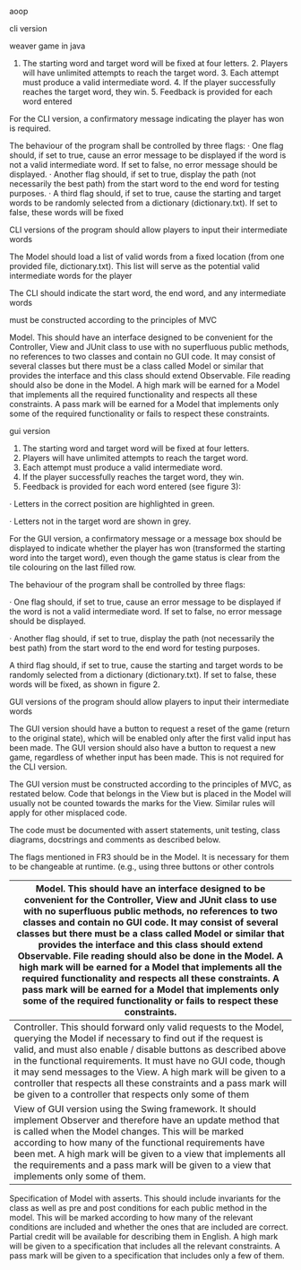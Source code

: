 aoop

cli version

weaver game in java

1. The starting word and target word will be fixed at four letters.
   2. Players will have unlimited attempts to reach the target word.
   3. Each attempt must produce a valid intermediate word.
   4. If the player successfully reaches the target word, they win.
   5. Feedback is provided for each word entered

For the CLI version, a confirmatory message indicating the player has won is required.

The behaviour of the program shall be controlled by three flags: · One flag should, if set to true, cause an error message to be displayed if the word is not a valid intermediate word. If set to false, no error message should be displayed. · Another flag should, if set to true, display the path (not necessarily the best path) from the start word to the end word for testing purposes. · A third flag should, if set to true, cause the starting and target words to be randomly selected from a dictionary (dictionary.txt). If set to false, these words will be fixed

CLI versions of the program should allow players to input their intermediate words

The Model should load a list of valid words from a fixed location (from one provided file, dictionary.txt). This list will serve as the potential valid intermediate words for the player

The CLI should indicate the start word, the end word, and any intermediate words

must be constructed according to the principles of MVC

Model. This should have an interface designed to be convenient for the Controller, View and JUnit class to use with no superfluous public methods, no references to two classes and contain no GUI code. It may consist of several classes but there must be a class called Model or similar that provides the interface and this class should extend Observable. File reading should also be done in the Model. A high mark will be earned for a Model that implements all the required functionality and respects all these constraints. A pass mark will be earned for a Model that implements only some of the required functionality or fails to respect these constraints.



gui version

1. The starting word and target word will be fixed at four letters.
2. Players will have unlimited attempts to reach the target word. 
3. Each attempt must produce a valid intermediate word.
4. If the player successfully reaches the target word, they win.
5. Feedback is provided for each word entered (see figure 3):

·     Letters in the correct position are highlighted in green.

·     Letters not in the target word are shown in grey.



For the GUI version, a confirmatory message or a message box should be displayed to indicate whether the player has won (transformed the starting word into the target word), even though the game status is clear from the tile colouring on the last filled row.

The behaviour of the program shall be controlled by three flags:

·      One flag should, if set to true, cause an error message to be displayed if the word is not a valid intermediate word. If set to false, no error message should be displayed.

·      Another flag should, if set to true, display the path (not necessarily the best path) from the start word to the end word for testing purposes.

A third flag should, if set to true, cause the starting and target words to be randomly selected from a dictionary (dictionary.txt). If set to false, these words will be fixed, as shown in figure 2.

GUI versions of the program should allow players to input their intermediate words

The GUI version should have a button to request a reset of the game (return to the original state), which will be enabled only after the first valid input has been made. The GUI version should also have a button to request a new game, regardless of whether input has been made. This is not required for the CLI version.

  The GUI version must be constructed  according to the principles of MVC, as restated below. Code that belongs in  the View but is placed in the Model will usually not be counted towards the  marks for the View. Similar rules will apply for other misplaced code.  

The code must be documented with assert statements, unit testing, class diagrams, docstrings and comments as described below.

The flags mentioned in FR3 should be in the Model. It is necessary for them to be changeable at runtime. (e.g., using three buttons or other controls

| Model. This should have an interface designed to be  convenient for the Controller, View and JUnit class to use with no  superfluous public methods, no references to two classes and contain no GUI  code. It may consist of several classes but there must be a class called  Model or similar that provides the interface and this class should extend  Observable. File reading should also be done in the Model. A high mark will  be earned for a Model that implements all the required functionality and  respects all these constraints. A pass mark will be earned for a Model that  implements only some of the required functionality or fails to respect these  constraints. |
| ------------------------------------------------------------ |
| Controller. This should forward only  valid requests to the Model, querying the Model if necessary to find out if  the request is valid, and must also enable / disable buttons as described  above in the functional requirements. It must have no GUI code, though it may  send messages to the View. A high mark will be given to a controller that  respects all these constraints and a pass mark will be given to a controller  that respects only some of them |
| View of GUI version using the Swing framework. It  should implement Observer and therefore have an update method that is called  when the Model changes. This will be marked according to how many of the  functional requirements have been met. A high mark will be given to a view  that implements all the requirements and a pass mark will be given to a view  that implements only some of them. |

Specification of Model with asserts. This should include invariants for the class as well as pre and post conditions for each public method in the model. This will be marked according to how many of the relevant conditions are included and whether the ones that are included are correct. Partial credit will be available for describing them in English. A high mark will be given to a specification that includes all the relevant constraints. A pass mark will be given to a specification that includes only a few of them.